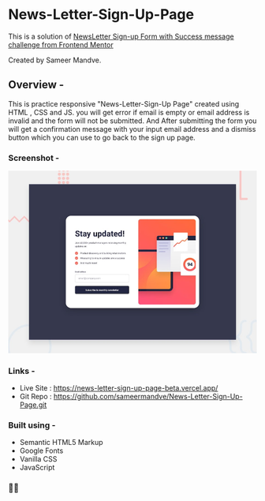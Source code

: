 # News-Letter-Sign-Up-Page

This is a solution of [NewsLetter Sign-up Form with Success message challenge from Frontend Mentor](https://www.frontendmentor.io/challenges/newsletter-signup-form-with-success-message-3FC1AZbNrv)

Created by Sameer Mandve.

## Overview -

This is practice responsive "News-Letter-Sign-Up Page" created using HTML , CSS and JS.
you will get error if email is empty or email address is invalid and the form will not be submitted. And After submitting the form you will get a confirmation message with your input email address and a dismiss button which you can use to go back to the sign up page.

### Screenshot -

![](./assets/design/desktop-preview.jpg)

### Links -

- Live Site : https://news-letter-sign-up-page-beta.vercel.app/
- Git Repo : https://github.com/sameermandve/News-Letter-Sign-Up-Page.git

### Built using -

- Semantic HTML5 Markup
- Google Fonts
- Vanilla CSS
- JavaScript

### 🚀🚀
